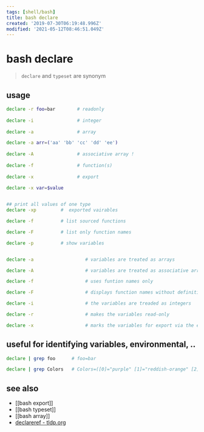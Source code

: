```yaml
---
tags: [shell/bash]
title: bash declare
created: '2019-07-30T06:19:48.996Z'
modified: '2021-05-12T08:46:51.049Z'
---
```


# bash declare

> `declare` and `typeset` are synonym

## usage
```sh
declare -r foo=bar        # readonly
  
declare -i                # integer
  
declare -a                # array

declare -a arr=('aa' 'bb' 'cc' 'dd' 'ee')
  
declare -A                # associative array !
  
declare -f                # function(s)
  
declare -x                # export
  
declare -x var=$value


## print all values of one type
declare -xp         #  exported vairables

declare -f          # list sourced functions

declare -F          # list only function names

declare -p          # show variables


declare -a                   # variables are treated as arrays

declare -A                   # variables are treated as associative arrays

declare -f                   # uses funtion names only

declare -F                   # displays function names without definitions

declare -i                   # the variables are treaded as integers

declare -r                   # makes the variables read-only

declare -x                   # marks the variables for export via the environment
```

## useful for identifying variables, environmental, ..
```sh
declare | grep foo      # foo=bar

declare | grep Colors   # Colors=([0]="purple" [1]="reddish-orange" [2]="light green")
```

## see also
- [[bash export]]
- [[bash typeset]]
- [[bash array]]
- [declareref - tldp.org](http://tldp.org/LDP/abs/html/declareref.html)
